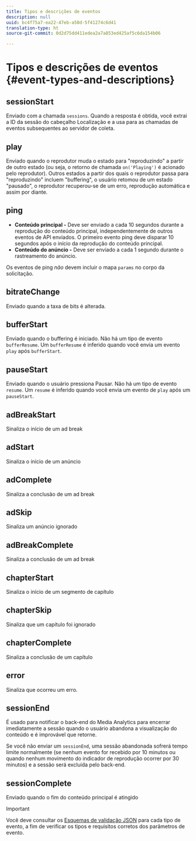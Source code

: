 ```yaml
---
title: Tipos e descrições de eventos
description: null
uuid: bc4f75a7-ea22-47eb-a50d-5f41274c6d41
translation-type: ht
source-git-commit: 0d2d75dd411edea2a7a853ed425af5c6da154b06

---
```



# Tipos e descrições de eventos {#event-types-and-descriptions}

## sessionStart

Enviado com a chamada `sessions`. Quando a resposta é obtida, você extrai a ID da sessão do cabeçalho Localização e a usa para as chamadas de eventos subsequentes ao servidor de coleta.

## play

Enviado quando o reprodutor muda o estado para &quot;reproduzindo&quot; a partir de outro estado (ou seja, o retorno de chamada `on('Playing')` é acionado pelo reprodutor). Outros estados a partir dos quais o reprodutor passa para &quot;reproduzindo&quot; incluem &quot;buffering&quot;, o usuário retomou de um estado &quot;pausado&quot;, o reprodutor recuperou-se de um erro, reprodução automática e assim por diante.

## ping

* **Conteúdo principal -** Deve ser enviado a cada 10 segundos durante a reprodução do conteúdo principal, independentemente de outros eventos de API enviados. O primeiro evento ping deve disparar 10 segundos após o início da reprodução do conteúdo principal.
* **Conteúdo do anúncio -** Deve ser enviado a cada 1 segundo durante o rastreamento do anúncio.

Os eventos de ping *não* devem incluir o mapa `params` no corpo da solicitação.

## bitrateChange

Enviado quando a taxa de bits é alterada.

## bufferStart

Enviado quando o buffering é iniciado. Não há um tipo de evento `bufferResume`. Um `bufferResume` é inferido quando você envia um evento `play` após `bufferStart`.

## pauseStart

Enviado quando o usuário pressiona Pausar. Não há um tipo de evento `resume`. Um `resume` é inferido quando você envia um evento de `play` após um `pauseStart`.

## adBreakStart

Sinaliza o início de um ad break

## adStart

Sinaliza o início de um anúncio

## adComplete

Sinaliza a conclusão de um ad break

## adSkip

Sinaliza um anúncio ignorado

## adBreakComplete

Sinaliza a conclusão de um ad break

## chapterStart

Sinaliza o início de um segmento de capítulo

## chapterSkip

Sinaliza que um capítulo foi ignorado

## chapterComplete

Sinaliza a conclusão de um capítulo

## error

Sinaliza que ocorreu um erro.

## sessionEnd

É usado para notificar o back-end do Media Analytics para encerrar imediatamente a sessão quando o usuário abandona a visualização do conteúdo e é improvável que retorne.

Se você não enviar um `sessionEnd`, uma sessão abandonada sofrerá tempo limite normalmente (se nenhum evento for recebido por 10 minutos ou quando nenhum movimento do indicador de reprodução ocorrer por 30 minutos) e a sessão será excluída pelo back-end.

## sessionComplete

Enviado quando o fim do conteúdo principal é atingido

>[!IMPORTANT]
>
>Você deve consultar os [Esquemas de validação JSON](/help/media-collection-api/mc-api-ref/mc-api-json-validation.md) para cada tipo de evento, a fim de verificar os tipos e requisitos corretos dos parâmetros de evento.

